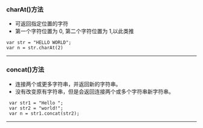 ### charAt()方法
   * 可返回指定位置的字符
   * 第一个字符位置为 0, 第二个字符位置为 1,以此类推
   > 
  ```
  var str = "HELLO WORLD";
  var n = str.charAt(2)
  ```
---------------
### concat()方法
  * 连接两个或更多字符串，并返回新的字符串。
  * 没有改变原有字符串，但是会返回连接两个或多个字符串新字符串。
> 
```
 var str1 = "Hello ";
 var str2 = "world!";
 var n = str1.concat(str2);
```
---------------
### 